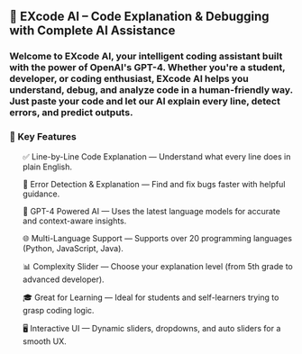 <h2>🚀 EXcode AI – Code Explanation & Debugging with Complete AI Assistance</h2>
<h3>Welcome to EXcode AI, your intelligent coding assistant built with the power of OpenAI's GPT-4. Whether you're a student, developer, or coding enthusiast, EXcode AI helps you understand, debug, and analyze code in a human-friendly way. Just paste your code and let our AI explain every line, detect errors, and predict outputs.</h3>


<h3>🌟 Key Features</h3>
<ul>✅ Line-by-Line Code Explanation — Understand what every line does in plain English.</ul>

<ul>🐞 Error Detection & Explanation — Find and fix bugs faster with helpful guidance.</ul>

<ul>🧠 GPT-4 Powered AI — Uses the latest language models for accurate and context-aware insights.</ul>

<ul>🌐 Multi-Language Support — Supports over 20 programming languages (Python, JavaScript, Java).</ul>

<ul>📊 Complexity Slider — Choose your explanation level (from 5th grade to advanced developer).</ul>

<ul>🎓 Great for Learning — Ideal for students and self-learners trying to grasp coding logic.</ul>

<ul>🖥️ Interactive UI — Dynamic sliders, dropdowns, and auto sliders for a smooth UX.</ul>

